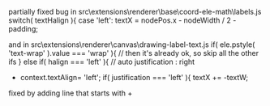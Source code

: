 partially fixed bug in src\extensions\renderer\base\coord-ele-math\labels.js
 switch( textHalign ){
    case 'left':
      textX = nodePos.x - nodeWidth / 2 - padding;

and in src\extensions\renderer\canvas\drawing-label-text.js
 if( ele.pstyle( 'text-wrap' ).value === 'wrap' ){
   // then it's already ok, so skip all the other ifs
 } else if( halign === 'left' ){ // auto justification : right
+  context.textAlign= 'left';
   if( justification === 'left' ){
      textX += -textW;

fixed by adding line that starts with +
